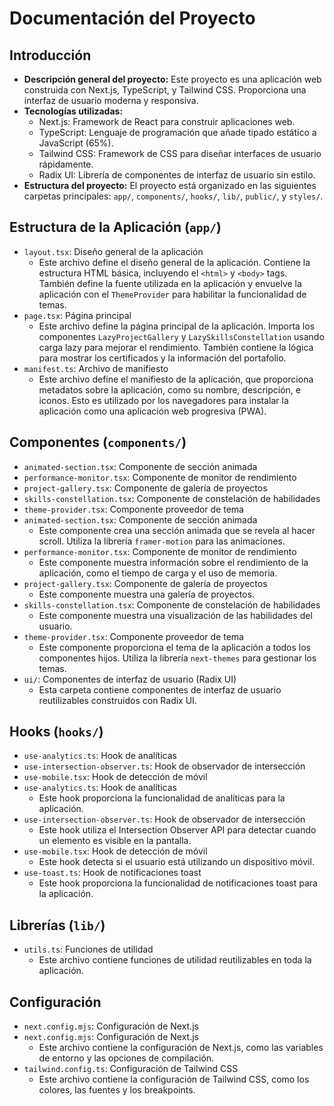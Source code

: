 # Documentación del Proyecto

## Introducción
*   **Descripción general del proyecto:** Este proyecto es una aplicación web construida con Next.js, TypeScript, y Tailwind CSS. Proporciona una interfaz de usuario moderna y responsiva.
*   **Tecnologías utilizadas:**
    *   Next.js: Framework de React para construir aplicaciones web.
    *   TypeScript: Lenguaje de programación que añade tipado estático a JavaScript (65%).
    *   Tailwind CSS: Framework de CSS para diseñar interfaces de usuario rápidamente.
    *   Radix UI: Librería de componentes de interfaz de usuario sin estilo.
*   **Estructura del proyecto:** El proyecto está organizado en las siguientes carpetas principales: `app/`, `components/`, `hooks/`, `lib/`, `public/`, y `styles/`.

## Estructura de la Aplicación (`app/`)
*   `layout.tsx`: Diseño general de la aplicación
    *   Este archivo define el diseño general de la aplicación.  Contiene la estructura HTML básica, incluyendo el `<html>` y `<body>` tags.  También define la fuente utilizada en la aplicación y envuelve la aplicación con el `ThemeProvider` para habilitar la funcionalidad de temas.
*   `page.tsx`: Página principal
    *   Este archivo define la página principal de la aplicación.  Importa los componentes `LazyProjectGallery` y `LazySkillsConstellation` usando carga lazy para mejorar el rendimiento.  También contiene la lógica para mostrar los certificados y la información del portafolio.
*   `manifest.ts`: Archivo de manifiesto
    *   Este archivo define el manifiesto de la aplicación, que proporciona metadatos sobre la aplicación, como su nombre, descripción, e iconos.  Esto es utilizado por los navegadores para instalar la aplicación como una aplicación web progresiva (PWA).

## Componentes (`components/`)
*   `animated-section.tsx`: Componente de sección animada
*   `performance-monitor.tsx`: Componente de monitor de rendimiento
*   `project-gallery.tsx`: Componente de galería de proyectos
*   `skills-constellation.tsx`: Componente de constelación de habilidades
*   `theme-provider.tsx`: Componente proveedor de tema
*   `animated-section.tsx`: Componente de sección animada
    *   Este componente crea una sección animada que se revela al hacer scroll. Utiliza la librería `framer-motion` para las animaciones.
*   `performance-monitor.tsx`: Componente de monitor de rendimiento
    *   Este componente muestra información sobre el rendimiento de la aplicación, como el tiempo de carga y el uso de memoria.
*   `project-gallery.tsx`: Componente de galería de proyectos
    *   Este componente muestra una galería de proyectos.
*   `skills-constellation.tsx`: Componente de constelación de habilidades
    *   Este componente muestra una visualización de las habilidades del usuario.
*   `theme-provider.tsx`: Componente proveedor de tema
    *   Este componente proporciona el tema de la aplicación a todos los componentes hijos. Utiliza la librería `next-themes` para gestionar los temas.
*   `ui/`: Componentes de interfaz de usuario (Radix UI)
    *   Esta carpeta contiene componentes de interfaz de usuario reutilizables construidos con Radix UI.

## Hooks (`hooks/`)
*   `use-analytics.ts`: Hook de analíticas
*   `use-intersection-observer.ts`: Hook de observador de intersección
*   `use-mobile.tsx`: Hook de detección de móvil
*   `use-analytics.ts`: Hook de analíticas
    *   Este hook proporciona la funcionalidad de analíticas para la aplicación.
*   `use-intersection-observer.ts`: Hook de observador de intersección
    *   Este hook utiliza el Intersection Observer API para detectar cuando un elemento es visible en la pantalla.
*   `use-mobile.tsx`: Hook de detección de móvil
    *   Este hook detecta si el usuario está utilizando un dispositivo móvil.
*   `use-toast.ts`: Hook de notificaciones toast
    *   Este hook proporciona la funcionalidad de notificaciones toast para la aplicación.

## Librerías (`lib/`)
*   `utils.ts`: Funciones de utilidad
    *   Este archivo contiene funciones de utilidad reutilizables en toda la aplicación.

## Configuración
*   `next.config.mjs`: Configuración de Next.js
*   `next.config.mjs`: Configuración de Next.js
    *   Este archivo contiene la configuración de Next.js, como las variables de entorno y las opciones de compilación.
*   `tailwind.config.ts`: Configuración de Tailwind CSS
    *   Este archivo contiene la configuración de Tailwind CSS, como los colores, las fuentes y los breakpoints.